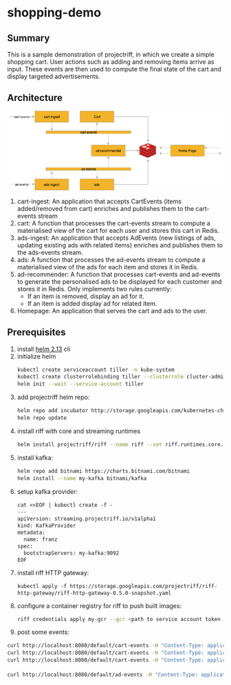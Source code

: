 # shopping-demo

## Summary

This is a sample demonstration of projectriff, in which we create a simple shopping cart.
User actions such as adding and removing items arrive as input. These events are then used
to compute the final state of the cart and display targeted advertisements.

## Architecture

![architecture](docs/imgs/riff-shopping-cart.png)

1. cart-ingest: An application that accepts CartEvents (items added/removed from cart) enriches and publishes them to the cart-events stream
1. cart: A function that processes the cart-events stream to compute a materialised view of the cart for each user and stores this cart in Redis.
1. ads-ingest: An application that accepts AdEvents (new listings of ads, updating existing ads with related items) enriches and publishes them to
the ads-events stream.
1. ads: A function that processes the ad-events stream to compute a materialised view of the ads for each item and stores it in Redis.
1. ad-recommender: A function that processes cart-events and ad-events to generate the personalised ads to be displayed for each customer and stores it in Redis. Only implements two rules currently:
    * If an item is removed, display an ad for it.
    * If an item is added display ad for related item.
1. Homepage: An application that serves the cart and ads to the user.

## Prerequisites

1. install [helm 2.13](https://github.com/helm/helm/releases/tag/v2.13.1) cli
1. initialize helm
    ```sh
    kubectl create serviceaccount tiller -n kube-system
    kubectl create clusterrolebinding tiller --clusterrole cluster-admin --serviceaccount kube-system:tiller
    helm init --wait --service-account tiller
    ```
1. add projectriff helm repo:
    ```sh
    helm repo add incubator http://storage.googleapis.com/kubernetes-charts-incubator
    helm repo update
    ```
1. install riff with core and streaming runtimes
    ```sh
    helm install projectriff/riff --name riff --set riff.runtimes.core.enabled=true --set riff.runtimes.streaming.enabled=true --devel
    ```
1. install kafka:
    ```sh
    helm repo add bitnami https://charts.bitnami.com/bitnami
    helm install --name my-kafka bitnami/kafka
    ```
1. setup kafka provider:
    ```
    cat <<EOF | kubectl create -f -
    ---
    apiVersion: streaming.projectriff.io/v1alpha1
    kind: KafkaProvider
    metadata:
      name: franz
    spec:
      bootstrapServers: my-kafka:9092
    EOF
    ```
1. install riff HTTP gateway:
    ```
    kubectl apply -f https://storage.googleapis.com/projectriff/riff-http-gateway/riff-http-gateway-0.5.0-snapshot.yaml
    ```
1. configure a container registry for riff to push built images:
    ```sh
    riff credentials apply my-gcr --gcr <path to service account token file> --set-default-image-prefix
    ```
1. post some events:
```bash
curl http://localhost:8080/default/cart-events -H "Content-Type: application/json" -d '{ "userId": "u1", "itemId": "drums", "action":"add"}'
curl http://localhost:8080/default/cart-events -H "Content-Type: application/json" -d '{ "userId": "u1", "itemId": "shoes", "action":"add"}'
curl http://localhost:8080/default/cart-events -H "Content-Type: application/json" -d '{ "userId": "u1", "itemId": "drums", "action":"remove"}'

curl http://localhost:8080/default/ad-events -H "Content-Type: application/json" -d '{"itemId": "drums", "relatedTo": "guitar", "message": "drums are great!"}'

```